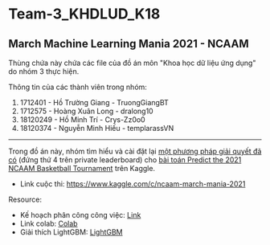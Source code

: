 # Team-3_KHDLUD_K18

## March Machine Learning Mania 2021 - NCAAM

Thùng chứa này chứa các file của đồ án môn "Khoa học dữ liệu ứng dụng" do nhóm 3 thực hiện.

Thông tin của các thành viên trong nhóm:

1. 1712401 - Hồ Trường Giang - TruongGiangBT
2. 1712575 - Hoàng Xuân Long - dralong10
3. 18120249 - Hồ Minh Trí - Crys-Zz0o0
4. 18120374 - Nguyễn Minh Hiếu - templarassVN

-------------------------------------------------------------------------------------------------------------------------------------------------------------------------------
Trong đồ án này, nhóm tìm hiểu và cài đặt lại [một phương pháp giải quyết đã có](https://www.kaggle.com/c/ncaam-march-mania-2021/discussion/230946) (đứng thứ 4 trên private leaderboard) cho [bài toán Predict the 2021 NCAAM Basketball Tournament](https://www.kaggle.com/c/ncaam-march-mania-2021) trên Kaggle. 

- Link cuộc thi: https://www.kaggle.com/c/ncaam-march-mania-2021

Resource:

- Kế hoạch phân công công việc: [Link](https://docs.google.com/spreadsheets/d/1guzl1BKOm0yEYLEjTThRlO2lC9YzZdCxJIuk53nlO_0/edit?fbclid=IwAR1gWEyCc-ceiGNkJ3Bw9GXgqJysrBk0yPoVkbuyJEWLl0IaZ_yTxwq1Iw0#gid=0)
- Link colab: [Colab](https://colab.research.google.com/drive/1bpGlqKDIBjAuaz0FGKY8wzrMwo-_2vYi?usp=sharing)
- Giải thích LightGBM: [LightGBM](https://docs.google.com/presentation/d/1T8qWN0RjH67D8NiCuFPCMILhyepszSUgsNYNTuKVVLA/edit?usp=sharing)

